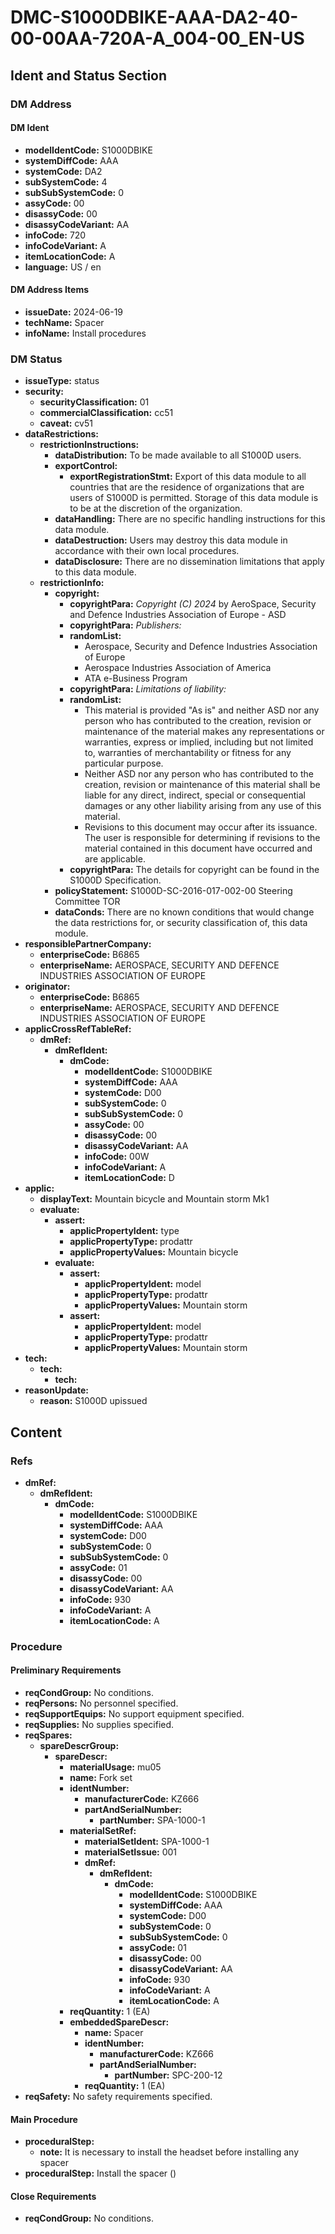 # DMC-S1000DBIKE-AAA-DA2-40-00-00AA-720A-A_004-00_EN-US

## Ident and Status Section

### DM Address

#### DM Ident

*   **modelIdentCode:** S1000DBIKE
*   **systemDiffCode:** AAA
*   **systemCode:** DA2
*   **subSystemCode:** 4
*   **subSubSystemCode:** 0
*   **assyCode:** 00
*   **disassyCode:** 00
*   **disassyCodeVariant:** AA
*   **infoCode:** 720
*   **infoCodeVariant:** A
*   **itemLocationCode:** A
*   **language:** US / en

#### DM Address Items

*   **issueDate:** 2024-06-19
*   **techName:** Spacer
*   **infoName:** Install procedures

### DM Status

*   **issueType:** status
*   **security:**
    *   **securityClassification:** 01
    *   **commercialClassification:** cc51
    *   **caveat:** cv51
*   **dataRestrictions:**
    *   **restrictionInstructions:**
        *   **dataDistribution:** To be made available to all S1000D users.
        *   **exportControl:**
            *   **exportRegistrationStmt:** Export of this data module to all countries that are the residence of organizations that are users of S1000D is permitted. Storage of this data module is to be at the discretion of the organization.
        *   **dataHandling:** There are no specific handling instructions for this data module.
        *   **dataDestruction:** Users may destroy this data module in accordance with their own local procedures.
        *   **dataDisclosure:** There are no dissemination limitations that apply to this data module.
    *   **restrictionInfo:**
        *   **copyright:**
            *   **copyrightPara:** *Copyright (C) 2024* by AeroSpace, Security and Defence Industries Association of Europe - ASD
            *   **copyrightPara:** *Publishers:*
            *   **randomList:**
                *   Aerospace, Security and Defence Industries Association of Europe
                *   Aerospace Industries Association of America
                *   ATA e-Business Program
            *   **copyrightPara:** *Limitations of liability:*
            *   **randomList:**
                *   This material is provided "As is" and neither ASD nor any person who has contributed to the creation, revision or maintenance of the material makes any representations or warranties, express or implied, including but not limited to, warranties of merchantability or fitness for any particular purpose.
                *   Neither ASD nor any person who has contributed to the creation, revision or maintenance of this material shall be liable for any direct, indirect, special or consequential damages or any other liability arising from any use of this material.
                *   Revisions to this document may occur after its issuance. The user is responsible for determining if revisions to the material contained in this document have occurred and are applicable.
            *   **copyrightPara:** The details for copyright can be found in the S1000D Specification.
        *   **policyStatement:** S1000D-SC-2016-017-002-00 Steering Committee TOR
        *   **dataConds:** There are no known conditions that would change the data restrictions for, or security classification of, this data module.
*   **responsiblePartnerCompany:**
    *   **enterpriseCode:** B6865
    *   **enterpriseName:** AEROSPACE, SECURITY AND DEFENCE INDUSTRIES ASSOCIATION OF EUROPE
*   **originator:**
    *   **enterpriseCode:** B6865
    *   **enterpriseName:** AEROSPACE, SECURITY AND DEFENCE INDUSTRIES ASSOCIATION OF EUROPE
*   **applicCrossRefTableRef:**
    *   **dmRef:**
        *   **dmRefIdent:**
            *   **dmCode:**
                *   **modelIdentCode:** S1000DBIKE
                *   **systemDiffCode:** AAA
                *   **systemCode:** D00
                *   **subSystemCode:** 0
                *   **subSubSystemCode:** 0
                *   **assyCode:** 00
                *   **disassyCode:** 00
                *   **disassyCodeVariant:** AA
                *   **infoCode:** 00W
                *   **infoCodeVariant:** A
                *   **itemLocationCode:** D
*   **applic:**
    *   **displayText:** Mountain bicycle and Mountain storm Mk1
    *   **evaluate:**
        *   **assert:**
            *   **applicPropertyIdent:** type
            *   **applicPropertyType:** prodattr
            *   **applicPropertyValues:** Mountain bicycle
        *   **evaluate:**
            *   **assert:**
                *   **applicPropertyIdent:** model
                *   **applicPropertyType:** prodattr
                *   **applicPropertyValues:** Mountain storm
            *   **assert:**
                *   **applicPropertyIdent:** model
                *   **applicPropertyType:** prodattr
                *   **applicPropertyValues:** Mountain storm
*   **tech:**
    *   **tech:**
        *   **tech:**
*   **reasonUpdate:**
    *   **reason:** S1000D upissued

## Content

### Refs

*   **dmRef:**
    *   **dmRefIdent:**
        *   **dmCode:**
            *   **modelIdentCode:** S1000DBIKE
            *   **systemDiffCode:** AAA
            *   **systemCode:** D00
            *   **subSystemCode:** 0
            *   **subSubSystemCode:** 0
            *   **assyCode:** 01
            *   **disassyCode:** 00
            *   **disassyCodeVariant:** AA
            *   **infoCode:** 930
            *   **infoCodeVariant:** A
            *   **itemLocationCode:** A

### Procedure

#### Preliminary Requirements

*   **reqCondGroup:** No conditions.
*   **reqPersons:** No personnel specified.
*   **reqSupportEquips:** No support equipment specified.
*   **reqSupplies:** No supplies specified.
*   **reqSpares:**
    *   **spareDescrGroup:**
        *   **spareDescr:**
            *   **materialUsage:** mu05
            *   **name:** Fork set
            *   **identNumber:**
                *   **manufacturerCode:** KZ666
                *   **partAndSerialNumber:**
                    *   **partNumber:** SPA-1000-1
            *   **materialSetRef:**
                *   **materialSetIdent:** SPA-1000-1
                *   **materialSetIssue:** 001
                *   **dmRef:**
                    *   **dmRefIdent:**
                        *   **dmCode:**
                            *   **modelIdentCode:** S1000DBIKE
                            *   **systemDiffCode:** AAA
                            *   **systemCode:** D00
                            *   **subSystemCode:** 0
                            *   **subSubSystemCode:** 0
                            *   **assyCode:** 01
                            *   **disassyCode:** 00
                            *   **disassyCodeVariant:** AA
                            *   **infoCode:** 930
                            *   **infoCodeVariant:** A
                            *   **itemLocationCode:** A
            *   **reqQuantity:** 1 (EA)
            *   **embeddedSpareDescr:**
                *   **name:** Spacer
                *   **identNumber:**
                    *   **manufacturerCode:** KZ666
                    *   **partAndSerialNumber:**
                        *   **partNumber:** SPC-200-12
                *   **reqQuantity:** 1 (EA)
*   **reqSafety:** No safety requirements specified.

#### Main Procedure

*   **proceduralStep:**
    *   **note:** It is necessary to install the headset before installing any spacer
*   **proceduralStep:** Install the spacer (<internalRef internalRefId="spa-0002" internalRefTargetType="irtt06"/>)

#### Close Requirements

*   **reqCondGroup:** No conditions.